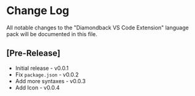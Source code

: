 # Change Log

All notable changes to the "Diamondback VS Code Extension" language pack will be documented in this file.

## [Pre-Release]

- Initial release - v0.0.1
- Fix `package.json` - v0.0.2
- Add more syntaxes - v0.0.3
- Add Icon - v0.0.4
